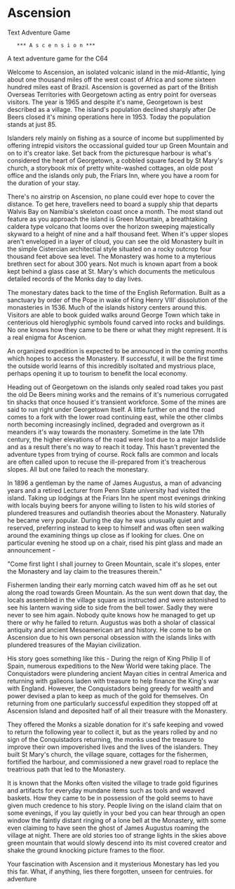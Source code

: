 # Ascension
Text Adventure Game

       *** A s c e n s i o n ***

   A text adventure game for the C64


Welcome to Ascension, an isolated volcanic island in the mid-Atlantic, lying about one thousand miles off the west coast of Africa and some sixteen hundred miles east of Brazil. Ascension is governed as part of the British Overseas Territories with Georgetown acting as entry point for overseas visitors. The year is 1965 and despite it's name, Georgetown is best described as a village. The island's population declined sharply after De Beers closed it's mining operations here in 1953. Today the population stands at just 85.

Islanders rely mainly on fishing as a source of income but supplimented by offering intrepid visitors the occassional guided tour up Green Mountain and on to it's creator lake. Set back from the picturesque harbour is what's considered the heart of Georgetown, a cobbled square faced by St Mary's church, a storybook mix of pretty white-washed cottages, an olde post office and the islands only pub, the Friars Inn, where you have a room for the duration of your stay. 

There's no airstrip on Ascension, no plane could ever hope to cover the distance. To get here, travellers need to board a supply ship that departs Walvis Bay on Namibia's skeleton coast once a month. The most stand out feature as you approach the island is Green Mountain, a breathtaking caldera type volcano that looms over the horizon sweeping majestically skyward to a height of nine and a half thousand feet. When it's upper slopes aren't enveloped in a layer of cloud, you can see the old Monastery built in the simple Cistercian architectial style situated on a rocky outcrop four thousand feet above sea level. The Monastery was home to a myterious brethren sect for about 300 years. Not much is known apart from a book kept behind a glass case at St. Mary's which documents the meticulous detailed records of the Monks day to day lives.

The monestary dates back to the time of the English Reformation. Built as a sanctuary by order of the Pope in wake of King Henry VIII' dissolution of the monasteries in 1536. Much of the islands history centers around this. Visitors are able to book guided walks around George Town which take in centerious old hieroglyphic symbols found carved into rocks and buildings. No one knows how they came to be there or what they might represent. It is a real enigma for Ascenion. 

An organized expedition is expected to be announced in the coming months which hopes to access the Monastery. If successful, it will be the first time the outside world learns of this incredibly isoltated and mystrious place, perhaps opening it up to tourism to benefit the local economy.


Heading out of Georgetown on the islands only sealed road takes you past the old De Beers mining works and the remains of it's numerious corrugated tin shacks that once housed it's transient workforce. Some of the mines are said to run right under Georgetown itself. A little further on and the road comes to a fork with the lower road continuing east, while the other climbs north becoming increasingly inclined, degraded and overgrown as it meanders it's way towards the monastery. Sometime in the late 17th century, the higher elevations of the road were lost due to a major landslide and as a result there's no way to reach it today. This hasn't prevented the adventure types from trying of course. Rock falls are common and locals are often called upon to recuse the ill-prepared from it's treacherous slopes. All but one failed to reach the monestary.

In 1896 a gentleman by the name of James Augustus, a man of advancing years and a retired Lecturer from Penn State university had visited the island. Taking up lodgings at the Friars Inn he spent most evenings drinking with locals buying beers for anyone willing to listen to his wild stories of plundered treasures and outlandish theories about the Monastery. Naturally he became very popular. During the day he was unusually quiet and reserved, preferring instead to keep to himself and was often seen walking around the examining things up close as if looking for clues. One on particular evening he stood up on a chair, rised his pint glass and made an announcement -

"Come first light I shall journey to Green Mountain, scale it's slopes, enter the Monastery and lay claim to the treasures therein."

Fishermen landing their early morning catch waved him off as he set out along the road towards Green Mountain. As the sun went down that day, the locals assembled in the village square as instructed and were astonished to see his lantern waving side to side from the bell tower. Sadly they were never to see him again. Nobody quite knows how he managed to get up there or why he failed to return. Augustus was both a sholar of classical antiquity and ancient Mesoamerican art and history. He come to be on Ascension due to his own personal obsession with the islands links with plundered treasures of the Mayian civilization.

His story goes something like this - During the reign of King Philip II of Spain, numerous expeditions to the New World were taking place. The Conquistadors were plundering ancient Mayan cities in central America and returning with galleons laden with treasure to help finance the King's war with England. However, the Conquistadors being greedy for wealth and power devised a plan to keep as much of the gold for themselves. On returning from one particularly successful expedition they stopped off at Ascension Island and deposited half of all their treasure with the Monastery.

They offered the Monks a sizable donation for it's safe keeping and vowed to return the following year to collect it, but as the years rolled by and no sign of the Conquistadors returning, the monks used the treasure to improve their own impoverished lives and the lives of the islanders. They built St Mary's church, the village square, cottages for the fishermen, fortified the harbour, and commissioned a new gravel road to replace the treatrious path that led to the Monastery.

It is known that the Monks often visited the village to trade gold figurines and artifacts for everyday mundane items such as tools and weaved baskets. How they came to be in possession of the gold seems to have given much credence to his story. People living on the island claim that on some evenings, if you lay quietly in your bed you can hear through an open window the faintly distant ringing of a lone bell at the Monastery, with some even claiming to have seen the ghost of James Augustus roaming the village at night. There are old stories too of strange lights in the skies above green mountain that would slowly descend into its mist covered creator and shake the ground knocking picture frames to the floor.  



Your fascination with Ascension and it mysterious Monestary has led you this far. What, if anything, lies there forgotten, unseen for centruies. for adventure
